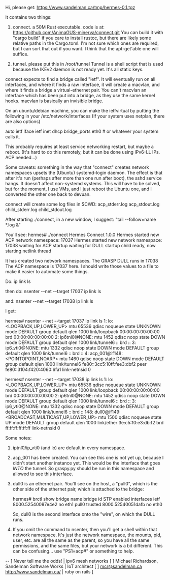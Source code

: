 Hi, please get:
   https://www.sandelman.ca/tmp/hermes-0.1.tgz

It contains two things:

1) connect. a 50M Rust executable.
   code is at: https://github.com/AnimaGUS-minerva/connect.git
   You can build it with "cargo build" if you care to install rustcc,
   but there are likely some relative paths in the Cargo.toml.
   I'm not sure which ones are required, but I can sort that out if you want.
   I think that the apt-get'able one will suffice.

2) tunnel. please put this in /root/tunnel
   Tunnel is a shell script that is used because the IKEv2 daemon is
   not ready yet.  It's all static keys.

connect expects to find a bridge called "ietf".
It will eventually run on all interfaces, and where it finds a raw interface,
it will create a macvlan, and where it finds a bridge a virtual-ethernet
pair.  You can't macvlan an interface which has been put into a bridge, as
they use the same kernel hooks.  macvlan is basically an invisible bridge.

On an ubuntu/debian machine, you can make the ietfvirtual by putting the
following in your /etc/network/interfaces
(If your system uses netplan, there are also options)

auto ietf
iface ietf inet dhcp
	bridge_ports eth0       # or whatever your system calls it.

This probably requires at least service networking restart, but maybe a reboot.
(It's hard to do this remotely, but it can be done using IPv6-LL IPs. ACP
needed...)

Some caveats: something in the way that "connect" creates network namespaces
upsets the (Ubuntu) systemd-login daemon.  The effect is that after it's run
(perhaps after more than one run after boot), the sshd service hangs.
It doesn't affect non-systemd systems.  This will have to be solved, but for
the moment, I use VMs, and I just reboot the Ubuntu one, and I converted the
other one back to devuan.

connect will create some log files in $CWD:
        acp_stderr.log
        acp_stdout.log
        child_stderr.log
        child_stdout.log

After starting ./connect, in a new window, I suggest:
      "tail --follow=name *.log &"

You'll see:
hermes# ./connect
Hermes Connect 1.0.0
Hermes started new ACP network namespace: 17037
Hermes started new network namespace: 17038
waiting for ACP  startup
waiting for DULL startup
child ready, now starting netlink thread


It has created two network namespaces.
   The GRASP DULL runs in 17038
   The ACP namespace is   17037
here.
I should write those values to a file to make it easier to automate some things.

Do:
        ip link ls

then do:
     nsenter --net --target 17037 ip link ls

and:
     nsenter --net --target 17038 ip link ls

I get:

hermes# nsenter --net --target 17037 ip link ls
1: lo: <LOOPBACK,UP,LOWER_UP> mtu 65536 qdisc noqueue state UNKNOWN mode DEFAULT group default qlen 1000
    link/loopback 00:00:00:00:00:00 brd 00:00:00:00:00:00
2: ip6tnl0@NONE: <NOARP> mtu 1452 qdisc noop state DOWN mode DEFAULT group default qlen 1000
    link/tunnel6 :: brd ::
3: ip6_vti0@NONE: <NOARP> mtu 1332 qdisc noop state DOWN mode DEFAULT group default qlen 1000
    link/tunnel6 :: brd ::
4: acp_001@if148: <POINTOPOINT,NOARP> mtu 1460 qdisc noop state DOWN mode DEFAULT group default qlen 1000
    link/tunnel6 fe80::3cc5:10ff:fee3:dbf2 peer fe80::3104:f420:4060:6fa1 link-netnsid 0

hermes# nsenter --net --target 17038 ip link ls
1: lo: <LOOPBACK,UP,LOWER_UP> mtu 65536 qdisc noqueue state UNKNOWN mode DEFAULT group default qlen 1000
    link/loopback 00:00:00:00:00:00 brd 00:00:00:00:00:00
2: ip6tnl0@NONE: <NOARP> mtu 1452 qdisc noop state DOWN mode DEFAULT group default qlen 1000
    link/tunnel6 :: brd ::
3: ip6_vti0@NONE: <NOARP> mtu 1332 qdisc noop state DOWN mode DEFAULT group default qlen 1000
    link/tunnel6 :: brd ::
148: dull0@if149: <BROADCAST,MULTICAST,UP,LOWER_UP> mtu 1500 qdisc noqueue state UP mode DEFAULT group default qlen 1000
    link/ether 3e:c5:10:e3:db:f2 brd ff:ff:ff:ff:ff:ff link-netnsid 0


Some notes:
1) iptnl0/ip_vti0 (and lo) are default in every namespace.
2) acp_001 has been created.  You can see this one is not yet up, because I
   didn't start another instance yet.  This would be the interface that goes
   *INTO* the tunnel.  So graspy.py should be run in this namespace and
   allowed to see this interface.

3) dull0 is an ethernet pair.  You'll see on the host, a "pull0", which is
   the other side of the ethernet pair, which is attached to the bridge:

   hermes# brctl show
   bridge name     bridge id               STP enabled     interfaces
   ietf            8000.52540087e4e2       no              eth1
                                                           pull0
   trusted         8000.52540051dafb       no              eth0

   So, dull0 is the second interface onto the "wire", on which the DULL runs.

4) If you omit the command to nsenter, then you'll get a shell within that
   network namespace.  It's just the network namespace, the mounts, pid,
   user, etc. are all the same as the parent, so you have all the same
   permissions, and the same files, but your network is a bit different.
   This can be confusing... use "PS1=acp#" or something to help.

--
]               Never tell me the odds!                 | ipv6 mesh networks [
]   Michael Richardson, Sandelman Software Works        |    IoT architect   [
]     mcr@sandelman.ca  http://www.sandelman.ca/        |   ruby on rails    [

